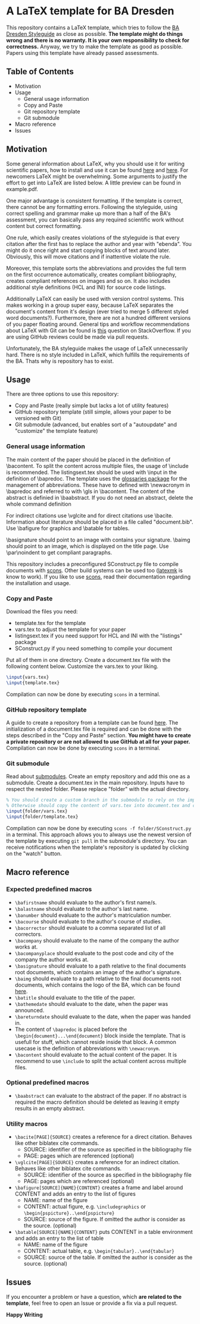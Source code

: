 # A LaTeX template for BA Dresden
This repository contains a LaTeX template, which tries to follow the [BA Dresden Styleguide](https://www.ba-dresden.de/fileadmin/dresden/downloads/zentrale-dokumente/LEITFADEN_webv2.pdf) as close as possible.
__The template might do things wrong and there is no warranty. It is your own responsibility to check for correctness.__ Anyway, we try to make the template as good as possible. Papers using this template have already passed assessments.
## Table of Contents
- Motivation
- Usage
  - General usage information
  - Copy and Paste
  - Git repository template
  - Git submodule
- Macro reference
- Issues

## Motivation
Some general information about LaTeX, why you should use it for writing scientific papers, how to install and use it can be found [here](https://www.latex-project.org/about/) and [here](https://en.wikibooks.org/wiki/LaTeX/Introduction). For newcomers LaTeX might be overwhelming. Some arguments to justify the effort to get into LaTeX are listed below. A little preview can be found in example.pdf.

One major advantage is consistent formatting. If the template is correct, there cannot be any formatting errors. Following the styleguide, using correct spelling and grammar make up more than a half of the BA's assessment, you can basically pass any required scientific work without content but correct formatting.

One rule, which easily creates violations of the styleguide is that every citation after the first has to replace the author and year with "ebenda". You might do it once right and start copying blocks of text around later. Obviously, this will move citations and if inattentive violate the rule.

Moreover, this template sorts the abbreviations and provides the full term on the first occurrence automatically, creates compliant bibliography, creates compliant references on images and so on. It also includes additional style definitions (HCL and INI) for source code listings.

Additionally LaTeX can easily be used with version control systems. This makes working in a group super easy, because LaTeX separates the document's content from it's design (ever tried to merge 5 different styled word documents?). Furthermore, there are not a hundred different versions of you paper floating around. General tips and workflow recommendations about LaTeX with Git can be found is [this](https://stackoverflow.com/questions/6188780/git-latex-workflow) question on StackOverflow. If you are using GitHub reviews could be made via pull requests.

Unfortunately, the BA styleguide makes the usage of LaTeX unnecessarily hard. There is no style included in LaTeX, which fulfills the requirements of the BA. Thats why is repository has to exist.

## Usage
There are three options to use this repository:
- Copy and Paste (really simple but lacks a lot of utility features)
- GitHub repository template (still simple, allows your paper to be versioned with Git)
- Git submodule (advanced, but enables sort of a "autoupdate" and "customize" the template feature)

### General usage information
The main content of the paper should be placed in the definition of \bacontent. To split the content across multiple files, the usage of \include is recommended. The listingsext.tex should be used with \input in the definition of \bapredoc. The template uses the [glossaries package](https://ctan.org/pkg/glossaries) for the management of abbreviations. These have to defined with \newacronym in \bapredoc and referred to with \gls in \bacontent. The content of the abstract is definied in \baabstract. If you do not need an abstract, delete the whole command definition

For indirect citations use \vglcite and for direct citations use \bacite. Information about literature should be placed in a file called "document.bib". Use \bafigure for graphics and \batable for tables.

\basignature should point to an image with contains your signature. \baimg should point to an image, which is displayed on the title page. Use \par\noindent to get compliant paragraphs.

This repository includes a preconfigured SConstruct.py file to compile documents with [scons](https://scons.org/). Other build systems can be used too ([latexmk](https://mg.readthedocs.io/latexmk.html) is know to work). If you like to use [scons](https://scons.org/), read their documentation regarding the installation and usage.

### Copy and Paste
Download the files you need:
- template.tex for the template
- vars.tex to adjust the template for your paper
- listingsext.tex if you need support for HCL and INI with the "listings" package
- SConstruct.py if you need something to compile your document

Put all of them in one directory. Create a document.tex file with the following content below. Customize the vars.tex to your liking.
```latex
\input{vars.tex}
\input{template.tex}
```
Compilation can now be done by executing ```scons``` in a terminal.

### GitHub repository template
A guide to create a repository from a template can be found [here](https://help.github.com/en/github/creating-cloning-and-archiving-repositories/creating-a-repository-from-a-template). The initialization of a document.tex file is required and can be done with the steps described in the "Copy and Paste" section. __You might have to create a private repository or are not allowed to use GitHub at all for your paper.__ Compilation can now be done by executing ```scons``` in a terminal.

### Git submodule
Read about [submodules](https://git-scm.com/book/en/v2/Git-Tools-Submodules). Create an empty repository and add this one as a submodule. Create a document.tex in the main repository. Inputs have to respect the nested folder. Please replace "folder" with the actual directory.
```latex
% You should create a custom branch in the submodule to rely on the import below
% Otherwise should copy the content of vars.tex into document.tex and customize them straight in the document.tex file
\input{folder/vars.tex}
\input{folder/template.tex}
```
Compilation can now be done by executing ```scons -f folder/SConstruct.py``` in a terminal. This approach allows you to always use the newest version of the template by executing ```git pull``` in the submodule's directory. You can receive notifications when the template's repository is updated by clicking on the "watch" button.

## Macro reference

### Expected predefined macros
- ```\bafirstname``` should evaluate to the author's first name/s.
- ```\balastname``` should evaluate to the author's last name.
- ```\banumber``` should evaluate to the author's matriculation number.
- ```\bacourse``` should evaluate to the author's course of studies.
- ```\bacorrector``` should evaluate to a comma separated list of all correctors.
- ```\bacompany``` should evaluate to the name of the company the author works at.
- ```\bacompanyplace``` should evaluate to the post code and city of the company the author works at.
- ```\basignature``` should evaluate to a path relative to the final documents root documents, which contains an image of the author's signature.
- ```\baimg``` should evaluate to a path relative to the final documents root documents, which contains the logo of the BA, which can be found [here](https://www.ba-dresden.de/die-akademie/zentrale-einrichtungen/marketing-pr-kommunikation).
- ```\batitle``` should evaluate to the title of the paper.
- ```\bathemedate``` should evaluate to the date, when the paper was announced.
- ```\bareturndate``` should evaluate to the date, when the paper was handed in.
- The content of ```\bapredoc``` is placed before the ```\begin{document}...\end{document}``` block inside the template. That is usefull for stuff, which cannot reside inside that block. A common usecase is the definition of abbreviations with ```\newacronym```.
- ```\bacontent``` should evaluate to the actual content of the paper. It is recommend to use ```\include``` to split the actual content across multiple files.

### Optional predefined macros
- ```\baabstract``` can evaluate to the abstract of the paper. If no abstract is required the macro definition should be deleted as leaving it empty results in an empty abstract.

### Utility macros
- ```\bacite[PAGE]{SOURCE}``` creates a reference for a direct citation. Behaves like other biblatex cite commands.
  - SOURCE: identifier of the source as specified in the bibliography file
  - PAGE: pages which are referenced (optional)
- ```\vglcite[PAGE]{SOURCE}``` creates a reference for an indirect citation. Behaves like other biblatex cite commands.
  - SOURCE: identifier of the source as specified in the bibliography file
  - PAGE: pages which are referenced (optional)
- ```\bafigure[SOURCE]{NAME}{CONTENT}``` creates a frame and label around CONTENT and adds an entry to the list of figures
  - NAME: name of the figure
  - CONTENT: actual figure, e.g. ```\includegraphics``` or ```\begin{pspicture}..\end{pspicture}```
  - SOURCE: source of the figure. If omitted the author is consider as the source. (optional)
- ```\batable[SOURCE]{NAME}{CONTENT}``` puts CONTENT in a table environment and adds an entry to the list of table
  - NAME: name of the figure
  - CONTENT: actual table, e.g. ```\begin{tabular}..\end{tabular}```
  - SOURCE: source of the table. If omitted the author is consider as the source. (optional)

## Issues
If you encounter a problem or have a question, which __are related to the template__, feel free to open an Issue or provide a fix via a pull request.

__Happy Writing__